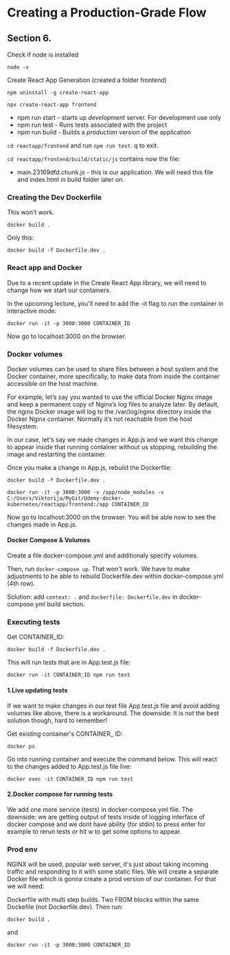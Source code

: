 # Creating a Production-Grade Flow 
## Section 6.

Check if node is installed
```
node -v
```

Create React App Generation (created a folder frontend)
```
npm uninstall -g create-react-app

npx create-react-app frontend
```

* npm run start - starts up *development* server. For development use only
* npm run test - Runs tests associated with the project
* npm run build - Builds a *production* version of the application


`cd reactapp/frontend` and run `npm run test`. q to exit.

`cd reactapp/frontend/build/static/js` contains now the file:

* main.23169dfd.chunk.js -  this is our application. We will need this file and index.html in build folder later on.

### Creating the Dev Dockerfile

This won't work.
```
docker build .
```

Only this:
```
docker build -f Dockerfile.dev .
```

### React app and Docker

Due to a recent update in the Create React App library, we will need to change how we start our containers.

In the upcoming lecture, you'll need to add the -it flag to run the container in interactive mode:

```
docker run -it -p 3000:3000 CONTAINER_ID
```

Now go to localhost:3000 on the browser.

### Docker volumes

Docker volumes can be used to share files between a host system and the Docker container, more specifically, to make data from inside the container accessible on the host machine.

For example, let’s say you wanted to use the official Docker Nginx image and keep a permanent copy of Nginx’s log files to analyze later. By default, the nginx Docker image will log to the /var/log/nginx directory inside the Docker Nginx container. Normally it’s not reachable from the host filesystem.

In our case, let's say we made changes in App.js and we want this change to appear inside that running container without us stopping, rebuilding the image and restarting the container.

Once you make a change in App.js, rebuild the Dockerfile:

```
docker build -f Dockerfile.dev .
```

```
docker run -it -p 3000:3000 -v /app/node_modules -v C:/Users/Viktorija/MyGit/Udemy-docker-kubernetes/reactapp/frontend:/app CONTAINER_ID
```

Now go to localhost:3000 on the browser. You will be able now to see the changes made in App.js. 

#### Docker Compose & Volumes

Create a file docker-compose.yml and additionaly specify volumes.

Then, run `docker-compose up`. That won't work. We have to make adjustments to be able to rebuild Dockerfile.dev within docker-compose.yml (4th row).

Solution: add `context: .` and `dockerfile: Dockerfile.dev` in docker-compose.yml build section.

### Executing tests

Get CONTAINER_ID:
```
docker build -f Dockerfile.dev .
```

This will run tests that are in App.test.js file:
```
docker run -it CONTAINER_ID npm run test
```

#### 1.Live updating tests

If we want to make changes in our test file App.test.js file and avoid adding volumes like above, there is a workaround. The downside: It is not the best solution though, hard to remember!

Get existing container's CONTAINER_ ID:
```
docker ps
```

Go into running container and execute the command below. This will react to the changes added to App.test.js file live:
```
docker exec -it CONTAINER_ID npm run test
```

#### 2.Docker compose for running tests

We add one more service (tests) in docker-compose.yml file. The downside: we are getting output of tests inside of logging interface of docker compose and we dont have ability (for stdin) to press enter for example to rerun tests or hit w to get some options to appear.

### Prod env

NGINX will be used, popular web server, it's just about taking incoming traffic and responding to it with some static files. We will create a separate Docker file which is gonna create a prod version of our container. For that we will need:

Dockerfile with multi step builds. Two FROM blocks within the same Dockefile (not Dockerfile.dev). Then run:

```
docker build .
```

and 

```
docker run -it -p 3000:3000 CONTAINER_ID
```